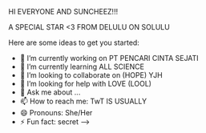 HI EVERYONE AND SUNCHEEZ!!! 

A SPECIAL STAR <3 FROM DELULU ON SOLULU

Here are some ideas to get you started:

- 🔭 I’m currently working on PT PENCARI CINTA SEJATI
- 🌱 I’m currently learning ALL SCIENCE
- 👯 I’m looking to collaborate on (HOPE) YJH
- 🤔 I’m looking for help with LOVE (LOOL)
- 💬 Ask me about ...
- 📫 How to reach me: TwT IS USUALLY 
- 😄 Pronouns: She/Her
- ⚡ Fun fact: secret
-->

